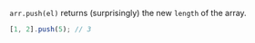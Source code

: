 `arr.push(el)` returns (surprisingly) the new `length` of the array.

```js
[1, 2].push(5); // 3
```
